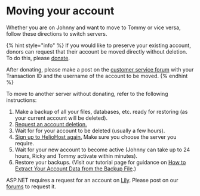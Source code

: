 # Moving your account

Whether you are on Johnny and want to move to Tommy or vice versa, follow these directions to switch servers.

{% hint style="info" %}
If you would like to preserve your existing account, donors can request that their account be moved directly without deletion. To do this, please [donate](https://www.heliohost.org/donate/).

After donating, please make a post on the [customer service forum](https://www.helionet.org/index/forum/45-customer-service/) with your Transaction ID and the username of the account to be moved.
{% endhint %}

To move to another server without donating, refer to the following instructions:

1. Make a backup of all your files, databases, etc. ready for restoring \(as your current account will be deleted\).
2. [Request an account deletion.](https://heliohost.org/dashboard/delete/)
3. Wait for for your account to be deleted \(usually a few hours\).
4. [Sign up to HelioHost again.](https://www.heliohost.org/signup/) Make sure you choose the server you require.
5. Wait for your new account to become active \(Johnny can take up to 24 hours, Ricky and Tommy activate within minutes\).
6. Restore your backups. \(Visit our tutorial page for guidance on [How to Extract Your Account Data from the Backup File](../tutorials/plesk/extract-backup-file.md).\)

ASP.NET requires a request for an account on [Lily](../servers/virtual/lily.md). Please post on our [forums](https://www.helionet.org/index/forum/45-customer-service/) to request it.

